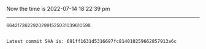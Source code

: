 Now the time is 2022-07-14 18:22:39 pm

---

<small>66421736229202991525031039610598</small>

```txt

Latest commit SHA is: 691ff1631d5316697fc814010259662857913a6c
```
